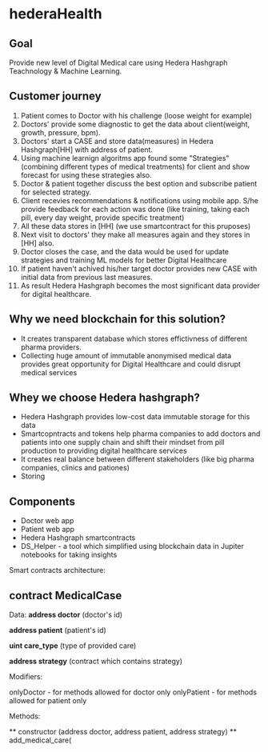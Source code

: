 # hederaHealth

## Goal
Provide new level of Digital Medical care using Hedera Hashgraph Teachnology & Machine Learning.

## Customer journey

1. Patient comes to Doctor with his challenge (loose weight for example)
2. Doctors' provide some diagnostic to get the data about client(weight, growth, pressure, bpm).
3. Doctors' start a CASE and store data(measures) in Hedera Hashgraph[HH] with address of patient.
4. Using machine learnign algoritms app found some "Strategies" (combining different types of medical treatments) for client and show forecast for using these strategies also.
5. Doctor & patient together discuss the best option and subscribe patient for selected strategy.
6. Client recevies recommendations & notifications using mobile app. S/he provide feedback for each action was done (like training, taking each pill, every day weight, provide specific treatment)
7. All these data stores in [HH] (we use smartcontract for this pruposes)
8. Next visit to doctors' they make all measures again and they stores in [HH] also.
9. Doctor closes the case, and the data would be used for update strategies and training ML models for better Digital Healthcare
10. If patient haven't achived his/her target doctor provides new CASE with initial data from previous last measures.
11. As result Hedera Hashgraph becomes the most significant data provider for digital healthcare.

## Why we need blockchain for this solution?
- It creates transparent database which stores effictivness of different pharma providers.
- Collecting huge amount of immutable anonymised medical data provides great opportunity for Digital Healthcare and could disrupt medical services

## Whey we choose Hedera hashgraph?
- Hedera Hashgraph provides low-cost data immutable storage for this data
- Smartcopntracts and tokens help pharma companies to add doctors and patients into one supply chain and shift their mindset from pill production to providing digital healthcare services
- It creates real balance between different stakeholders (like big pharma companies, clinics and pationes)
- Storing 

## Components

- Doctor web app
- Patient web app
- Hedera Hashgraph smartcontracts
- DS_Helper - a tool which simplified using blockchain data in Jupiter notebooks for taking insights

Smart contracts architecture:

## contract MedicalCase

Data:
**address doctor** (doctor's id)

**address patient** (patient's id)

**uint care_type** (type of provided care)

**address strategy** (contract which contains strategy)


Modifiers:

onlyDoctor - for methods allowed for doctor only
onlyPatient - for methods allowed for patient only

Methods:

** constructor (address doctor, address patient, address strategy)
** add_medical_care(

